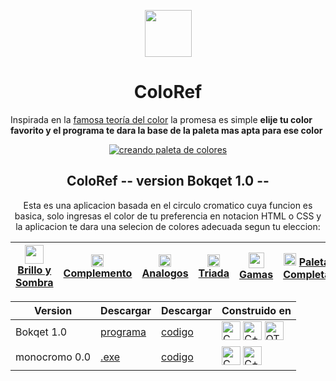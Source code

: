 <p align="center"><a href="https://github.com/NekoShooter/ColorRef#coloref"><img src="https://i.ibb.co/4M63xk1/ColoRef.png"width="75"></a></p>

<h1 align="center">ColoRef</h1>
  
Inspirada en la [famosa teoría del color](https://es.wikipedia.org/wiki/Teoría_del_color) la promesa es simple **elije tu color favorito y el programa te dara la base de la paleta mas apta para ese color**


<p align="center">
<a href="https://github.com/NekoShooter/ColorRef#coloref----version-bokqet-10---"><img src="https://media.giphy.com/media/Wrs1KvPON1k6fNMMQC/giphy.gif" alt="creando paleta de colores"></a>
<p/>

<h2 align="center">ColoRef -- version Bokqet 1.0 --</h2>
  

<p align="center">Esta es una aplicacion basada en el circulo cromatico cuya funcion es basica, solo ingresas el color de tu preferencia en notacion HTML o CSS y la aplicacion te dara una selecion de colores adecuada segun tu eleccion:<p/>

<a herf="#"><img src="https://github.com/NekoShooter/ColorRef/blob/master/iconos/monocromo.png" width="30"><a/> [Brillo y Sombra](https://es.wikipedia.org/wiki/Color_monocromáticos) | <a herf="#"><img src="https://github.com/NekoShooter/ColorRef/blob/master/iconos/complemento.png" width="20"><a/>  [Complemento](https://es.wikipedia.org/wiki/Colores_complementarios) | <a herf="#"><img src="https://github.com/NekoShooter/ColorRef/blob/master/iconos/Analogos.png" width="20"><a/> [Analogos](https://es.wikipedia.org/wiki/Colores_análogos) | <a herf="#"><img src="https://github.com/NekoShooter/ColorRef/blob/master/iconos/triada.png" width="20"><a/>   [Triada](https://www.google.com/search?client=opera&sxsrf=ALeKk03qt_gTf4YKuNa8NB0dE9CVRdVrng%3A1598057689378&ei=2WxAX7TJFsKFtQaJ-YfoDA&q=triada+color&oq=triada+color&gs_lcp=CgZwc3ktYWIQDDIHCAAQFBCHAjICCAAyBggAEAcQHjIGCAAQBxAeMgYIABAHEB4yBggAEAcQHjIGCAAQBxAeMgYIABAHEB4yBggAEAcQHjIGCAAQBxAeOgQIABBHOgQIABBDOggIABAHEAoQHlCtEFirF2DOJGgAcAF4AIABgwGIAeYFkgEDMC42mAEAoAEBqgEHZ3dzLXdpesABAQ&sclient=psy-ab&ved=0ahUKEwj0mZ_nzK3rAhXCQs0KHYn8Ac0Q4dUDCAs) | <a herf="#"><img src="https://github.com/NekoShooter/ColorRef/blob/master/iconos/Gama.png" width="25"><a/> [Gamas](https://es.wikipedia.org/wiki/Gama_de_color) | <a herf="#"><img src="https://github.com/NekoShooter/ColorRef/blob/master/iconos/todo.png" width="20"><a/> [Paleta Completa](https://github.com/NekoShooter/ColorRef#coloref)
  --- | --- | --- | --- | --- | ---

 Version | Descargar | Descargar | Construido en
  --- | --- | --- | ---
  Bokqet 1.0 | [programa](https://mega.nz/file/d5pFgKaJ#UMyj8xHFC6-dctNCzkz2mpYEPx4DKU4COEsA-Fwf4fU) | [codigo](https://github.com/NekoShooter/ColorRef/releases/tag/bokqet-v1.0) | <a href="https://github.com/NekoShooter/ColorRef/search?l=c"><img src="https://i.ibb.co/1Q10GFX/C.png" alt="C" width='30'></a> <a href="https://github.com/NekoShooter/ColorRef/search?l=c%2B%2B"><img src="https://i.ibb.co/hd3yP7D/C.png" alt="C++" width='30'></a> <a href="https://github.com/NekoShooter/ColorRef/search?l=qmake"><img src="https://i.ibb.co/QDXhVsT/QT.png" alt="QT" width='30'> </a>
 monocromo 0.0 | [.exe](https://mega.nz/file/RgBVRYpJ#_GdBhhNPqfn32tNVp_hIM771uWIWmgpR4ThipoNuZzo) | [codigo](https://github.com/NekoShooter/ColorRef/releases/tag/monocromo-v0.0)| <a href="https://github.com/NekoShooter/ColorRef/search?l=c"><img src="https://i.ibb.co/1Q10GFX/C.png" alt="C" width='30'></a> <a href="https://github.com/NekoShooter/ColorRef/search?l=c%2B%2B"><img src="https://i.ibb.co/hd3yP7D/C.png" alt="C++" width='30'></a>
